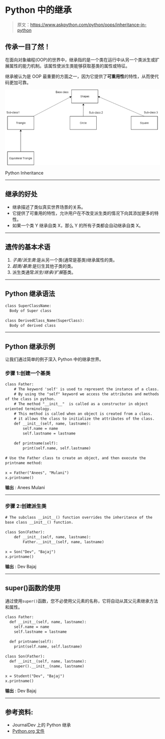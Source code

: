 # Python 中的继承

> 原文：<https://www.askpython.com/python/oops/inheritance-in-python>

## 传承一目了然！

在面向对象编程(OOP)的世界中，继承指的是一个类在运行中从另一个类派生或扩展属性的能力机制。该属性使派生类能够获取基类的属性或特征。

继承被认为是 OOP 最重要的方面之一，因为它提供了**可重用性**的特性，从而使代码更加可靠。

![Python Inheritance](img/db669cfa86de71f215e653cb111508f6.png)

Python Inheritance

* * *

## 继承的好处

*   继承描述了类似真实世界场景的关系。
*   它提供了可重用的特性，允许用户在不改变派生类的情况下向其添加更多的特性。
*   如果一个类 Y 继承自类 X，那么 Y 的所有子类都会自动继承自类 X。

* * *

## 遗传的基本术语

1.  *子类/派生类*:是从另一个类(通常是基类)继承属性的类。
2.  *超类/基类*:是衍生其他子类的类。
3.  派生类通常*派生/继承/扩展*基类。

* * *

## Python 继承语法

```
class SuperClassName:
  Body of Super class

class DerivedClass_Name(SuperClass):
  Body of derived class

```

* * *

## Python 继承示例

让我们通过简单的例子深入 Python 中的继承世界。

### 步骤 1:创建一个基类

```
class Father:
    # The keyword 'self' is used to represent the instance of a class.
    # By using the "self" keyword we access the attributes and methods of the class in python.
    # The method "__init__"  is called as a constructor in object oriented terminology.
    # This method is called when an object is created from a class.
    # it allows the class to initialize the attributes of the class.
    def __init__(self, name, lastname):
        self.name = name
        self.lastname = lastname

    def printname(self):
        print(self.name, self.lastname)

# Use the Father class to create an object, and then execute the printname method:

x = Father("Anees", "Mulani")
x.printname()

```

**输出** : Anees Mulani

* * *

### 步骤 2:创建派生类

```
# The subclass __init__() function overrides the inheritance of the base class __init__() function.

class Son(Father):
    def __init__(self, name, lastname):
        Father.__init__(self, name, lastname)

x = Son("Dev", "Bajaj")
x.printname()

```

**输出** : Dev Bajaj

* * *

## super()函数的使用

通过使用`super()`函数，您不必使用父元素的名称，它将自动从其父元素继承方法和属性。

```
class Father:
  def __init__(self, name, lastname):
    self.name = name
    self.lastname = lastname

  def printname(self):
    print(self.name, self.lastname)

class Son(Father):
  def __init__(self, name, lastname):
    super().__init__(name, lastname)

x = Student("Dev", "Bajaj")
x.printname()

```

**输出** : Dev Bajaj

* * *

## 参考资料:

*   JournalDev 上的 Python 继承
*   [Python.org 文件](https://docs.python.org/3/tutorial/classes.html#inheritance)